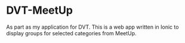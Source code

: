 # DVT-MeetUp
As part as my application for DVT. This is a web app written in Ionic to display groups for selected categories from MeetUp.
